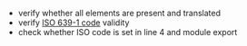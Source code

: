 * verify whether all elements are present and translated
* verify [ISO 639-1 code](https://en.wikipedia.org/wiki/List_of_ISO_639-1_codes) validity 
* check whether ISO code is set in line 4 and module export